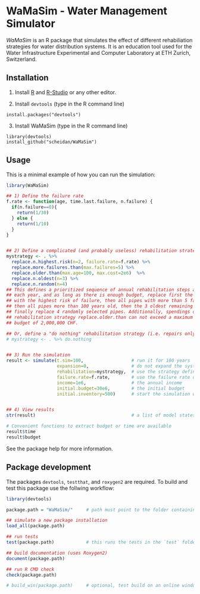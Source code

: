WaMaSim - Water Management Simulator
====================================

_WaMaSim_ is an R package that simulates the effect of different
rehabiliation strategies for water distribution systems. It is an
education tool used for the Water Infrastructure Experimental and
Computer Laboratory at ETH Zurich, Switzerland.


## Installation

1. Install [R](https://cloud.r-project.org/) and [R-Studio](https://www.rstudio.com/products/RStudio/) or any other editor.

2. Install `devtools` (type in the R command line)
```
install.packages("devtools")
```

3. Install WaMaSim (type in the R command line)
```
library(devtools)
install_github("scheidan/WaMaSim")
```


## Usage

This is a minimal example of how you can run the simulation:
```R
library(WaMaSim)

## 1) Define the failure rate
f.rate <- function(age, time.last.failure, n.failure) {
  if(n.failure==0){
    return(1/30)
  } else {
    return(1/10)
  }
}


## 2) Define a complicated (and probably useless) rehabilitation strategy
mystrategy <- . %>%
  replace.n.highest.risk(n=2, failure.rate=f.rate) %>%
  replace.more.failures.than(max.failures=5) %>%
  replace.older.than(max.age=100, max.cost=2e6)  %>%
  replace.n.oldest(n=3) %>%
  replace.n.random(n=4)
## This defines a prioritized sequence of annual rehabilitation steps as follows: 
## each year, and as long as there is enough budget, replace first the 2 pipes 
## with the highest risk of failure, then all pipes with more than 5 failures,
## then all pipes more than 100 years old, then the 3 oldest remaining pipes, and
## finally replace 4 randomly selected pipes. Additionally, spendings on the 
## rehabilitation strategy replace.older.than can not exceed a maximum 
## budget of 2,000,000 CHF.

## Or, define a "do nothing" rehabilitation strategy (i.e. repairs only, no pipe replacement)
# mystrategy <- . %>% do.nothing


## 3) Run the simulation
result <- simulate(t.sim=100,                  # run it for 100 years
                   expansion=0,                # do not expand the system
                   rehabilitation=mystrategy,  # use the strategy defined above
                   failure.rate=f.rate,        # use the failure rate defined above
                   income=1e6,                 # the annual income
                   initial.budget=30e6,        # the initial budget
                   initial.inventory=500)      # start the simulation with 500 new pipes


## 4) View results
str(result)                                    # a list of model states

# Convenient functions to extract budget or time are available
result$time  
result$budget
```

See the package help for more information.



## Package development

The packages `devtools`, `testthat`, and `roxygen2` are required.
To build and test this package use the follwing workflow:
```R
library(devtools)

package.path = "WaMaSim/"     # path must point to the folder containing the WaMaSim files

## simulate a new package installation
load_all(package.path)

## run tests
test(package.path)            # this runs the tests in the `test` folder of the package

## build documentation (uses Roxygen2)
document(package.path)

## run R CMD check
check(package.path)

# build_win(package.path)     # optional, test build on an online windows instance

```